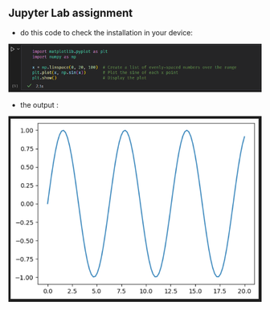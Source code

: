 ## Jupyter Lab assignment

- do this code to check the installation in your device:

![code](../img/codeTest.PNG)

- the output :

![codepic](../img/codeTestPic.PNG)

